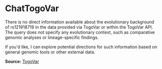 # ChatTogoVar

There is no direct information available about the evolutionary background of rs121918719 in the data provided via TogoVar or within the TogoVar API. The query does not specify any evolutionary context, such as comparative genomic analyses or lineage-specific findings.

If you'd like, I can explore potential directions for such information based on general genomic tools or other external data.

**Source:** [TogoVar](https://togovar.biosciencedbc.jp)